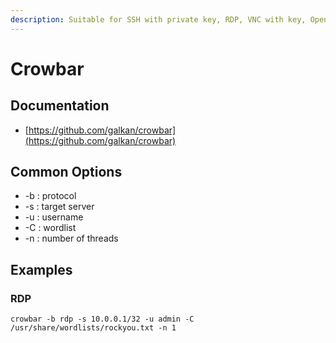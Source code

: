 ```yaml
---
description: Suitable for SSH with private key, RDP, VNC with key, OpenVPN
---
```


# Crowbar

## Documentation

* [https://github.com/galkan/crowbar](https://github.com/galkan/crowbar)

## Common Options

* \-b : protocol
* \-s : target server
* \-u : username
* \-C : wordlist
* \-n :  number of threads

## Examples

### RDP

```
crowbar -b rdp -s 10.0.0.1/32 -u admin -C /usr/share/wordlists/rockyou.txt -n 1
```
